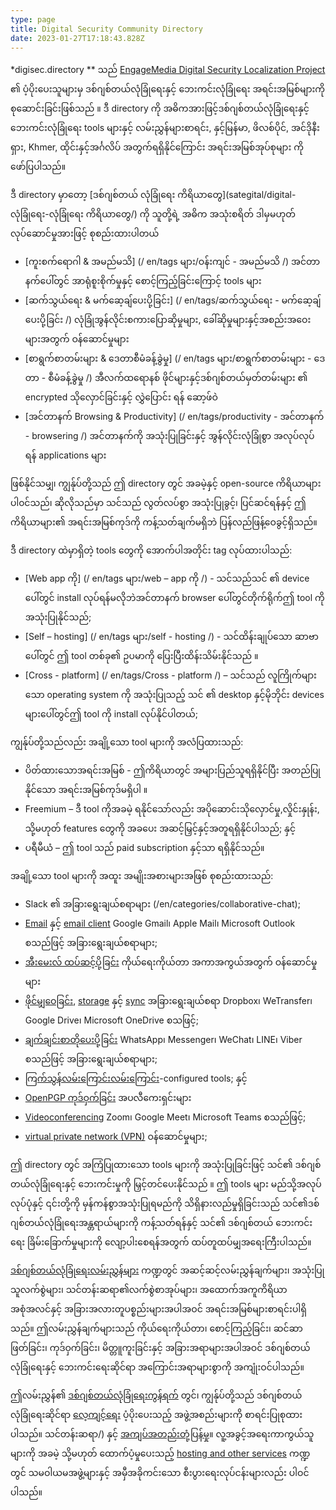 ```yaml
---
type: page
title: Digital Security Community Directory
date: 2023-01-27T17:18:43.828Z
---
```

*digisec.directory ** သည် [EngageMedia Digital Security Localization Project](https://engagemedia.org/projects/localization/) ၏ ပံ့ပိုးပေးသူများမှ ဒစ်ဂျစ်တယ်လုံခြုံရေးနှင့် ဘေးကင်းလုံခြုံရေး အရင်းအမြစ်များကို စုဆောင်းခြင်းဖြစ်သည် ။ ဒီ directory ကို အဓိကအားဖြင့်ဒစ်ဂျစ်တယ်လုံခြုံရေးနှင့် ဘေးကင်းလုံခြုံရေး tools များနှင့် လမ်းညွှန်များစာရင်း, နှင့်မြန်မာ, ဖိလစ်ပိုင်, အင်ဒိုနီးရှား, Khmer, ထိုင်းနှင့်အင်္ဂလိပ် အတွက်ရရှိနိုင်ကြောင်း အရင်းအမြစ်အုပ်စုများ ကိုဖော်ပြပါသည်။

ဒီ directory မှာတော့ [ဒစ်ဂျစ်တယ် လုံခြုံရေး ကိရိယာတွေ](sategital/digital-လုံခြုံရေး-လုံခြုံရေး ကိရိယာတွေ/) ကို သူတို့ရဲ့ အဓိက အသုံးစရိတ် ဒါမှမဟုတ် လုပ်ဆောင်မှုအားဖြင့် စုစည်းထားပါတယ်

* [ကူးစက်ရောဂါ & အမည်မသိ] (/ en/tags များ/ဝန်းကျင် - အမည်မသိ /) အင်တာနက်ပေါ်တွင် အာရုံစူးစိုက်မှုနှင့် စောင့်ကြည့်ခြင်းကြောင့် tools များ
* [ဆက်သွယ်ရေး & မက်ဆေ့ချ်ပေးပို့ခြင်း] (/ en/tags/ဆက်သွယ်ရေး - မက်ဆေ့ချ်ပေးပို့ခြင်း /) လုံခြုံအွန်လိုင်းစကားပြောဆိုမှုများ, ခေါ်ဆိုမှုများနှင့်အစည်းအဝေးများအတွက် ဝန်ဆောင်မှုများ
* [စာရွက်စာတမ်းများ & ဒေတာစီမံခန့်ခွဲမှု] (/ en/tags များ/စာရွက်စာတမ်းများ - ဒေတာ - စီမံခန့်ခွဲမှု /) အီလက်ထရောနစ် ဖိုင်များနှင့်ဒစ်ဂျစ်တယ်မှတ်တမ်းများ ၏ encrypted သိုလှောင်ခြင်းနှင့် လွှဲပြောင်း ရန် ဆော့ဖ်ဝဲ
* [အင်တာနက် Browsing & Productivity] (/ en/tags/productivity - အင်တာနက် - browsering /) အင်တာနက်ကို အသုံးပြုခြင်းနှင့် အွန်လိုင်းလုံခြုံစွာ အလုပ်လုပ်ရန် applications များ

ဖြစ်နိုင်သမျှ၊ ကျွန်ုပ်တို့သည် ဤ directory တွင် အခမဲ့နှင့် open-source ကိရိယာများ ပါ၀င်သည်၊ ဆိုလိုသည်မှာ သင်သည် လွတ်လပ်စွာ အသုံးပြုခွင့်၊ ပြင်ဆင်ရန်နှင့် ဤကိရိယာများ၏ အရင်းအမြစ်ကုဒ်ကို ကန့်သတ်ချက်မရှိဘဲ ပြန်လည်ဖြန့်ဝေခွင့်ရှိသည်။ 

ဒီ directory ထဲမှာရှိတဲ့ tools တွေကို အောက်ပါအတိုင်း tag လုပ်ထားပါသည်:

* [Web app ကို] (/ en/tags များ/web – app ကို /) - သင်သည်သင် ၏ device ပေါ်တွင် install လုပ်ရန်မလိုဘဲအင်တာနက် browser ပေါ်တွင်တိုက်ရိုက်ဤ tool ကိုအသုံးပြုနိုင်သည်;
* [Self – hosting] (/ en/tags များ/self - hosting /) - သင်ထိန်းချုပ်သော ဆာဗာပေါ်တွင် ဤ tool တစ်ခု၏ ဥပမာကို ပြေးပြီးထိန်းသိမ်းနိုင်သည် ။
* [Cross - platform] (/ en/tags/Cross - platform /) – သင်သည် လူကြိုက်များသော operating system ကို အသုံးပြုသည့် သင် ၏ desktop နှင့်မိုဘိုင်း devices များပေါ်တွင်ဤ tool ကို install လုပ်နိုင်ပါတယ်;

ကျွန်ုပ်တို့သည်လည်း အချို့သော tool များကို အလံပြထားသည်:

* ပိတ်ထားသောအရင်းအမြစ် - ဤကိရိယာတွင် အများပြည်သူရရှိနိုင်ပြီး အတည်ပြုနိုင်သော အရင်းအမြစ်ကုဒ်မရှိပါ ။
* Freemium – ဒီ tool ကိုအခမဲ့ ရနိုင်သော်လည်း အပိုဆောင်းသိုလှောင်မှု,လှိုင်းနှုန်း, သို့မဟုတ် features တွေကို အခပေး အဆင့်မြှင့်နှင့်အတူရရှိနိုင်ပါသည်; နှင့်
* ပရီမီယံ – ဤ tool သည် paid subscription နှင့်သာ ရရှိနိုင်သည်။

အချို့သော tool များကို အထူး အမျိုးအစားများအဖြစ် စုစည်းထားသည်:

* Slack ၏ အခြားရွေးချယ်စရာများ (/en/categories/collaborative-chat);
* [Email](/en/categories/email) နှင့် [email client](/en/categories/email-client/) Google Gmail၊ Apple Mail၊ Microsoft Outlook စသည်ဖြင့် အခြားရွေးချယ်စရာများ;
* [အီးမေးလ် ထပ်ဆင့်ပို့ခြင်း](/en/categories/email-forwarding/) ကိုယ်ရေးကိုယ်တာ အကာအကွယ်အတွက် ဝန်ဆောင်မှုများ
* [ဖိုင်မျှဝေခြင်း](/en/categories/file-sharing), [storage](/en/categories/file-storage) နှင့် [sync](/en/categories/file-sync) အခြားရွေးချယ်စရာ Dropbox၊ WeTransfer၊ Google Drive၊ Microsoft OneDrive စသဖြင့်;
* [ချက်ချင်းစာတိုပေးပို့ခြင်း](/en/categories/instant-messaging) WhatsApp၊ Messenger၊ WeChat၊ LINE၊ Viber စသည်ဖြင့် အခြားရွေးချယ်စရာများ;
* [ကြက်သွန်လမ်းကြောင်းလမ်းကြောင်း](/en/categories/onion-routing)-configured tools; နှင့်
* [OpenPGP ကုဒ်ဝှက်ခြင်း](/en/categories/openpgp-encryption) အပလီကေးရှင်းများ
* [Videoconferencing](/en/categories/videoconferencing) Zoom၊ Google Meet၊ Microsoft Teams စသည်ဖြင့်;
* [virtual private network (VPN)](/en/categories/virtual-private-network) ဝန်ဆောင်မှုများ;

ဤ directory တွင် အကြံပြုထားသော tools များကို အသုံးပြုခြင်းဖြင့် သင်၏ ဒစ်ဂျစ်တယ်လုံခြုံရေးနှင့် ဘေးကင်းမှုကို မြှင့်တင်ပေးနိုင်သည် ။ ဤ tools များ မည်သို့အလုပ်လုပ်ပုံနှင့် ၎င်းတို့ကို မှန်ကန်စွာအသုံးပြုရမည်ကို သိရှိနားလည်မှုရှိခြင်းသည် သင်၏ဒစ်ဂျစ်တယ်လုံခြုံရေးအန္တရာယ်များကို ကန့်သတ်ရန်နှင့် သင်၏ ဒစ်ဂျစ်တယ် ဘေးကင်းရေး ခြိမ်းခြောက်မှုများကို လျော့ပါးစေရန်အတွက် ထပ်တူထပ်မျှအရေးကြီးပါသည်။

[ဒစ်ဂျစ်တယ်လုံခြုံရေးလမ်းညွှန်များ](/en/categories/digital-security-guides/) ကဏ္ဍတွင် အဆင့်ဆင့်လမ်းညွှန်ချက်များ၊ အသုံးပြုသူလက်စွဲများ၊ သင်တန်းဆရာ၏လက်စွဲစာအုပ်များ၊ အထောက်အကူကိရိယာအစုံအလင်နှင့် အခြားအလားတူပစ္စည်းများအပါအဝင် အရင်းအမြစ်များစာရင်းပါရှိသည်။ ဤလမ်းညွှန်ချက်များသည် ကိုယ်ရေးကိုယ်တာ၊ စောင့်ကြည့်ခြင်း၊ ဆင်ဆာဖြတ်ခြင်း၊ ကုဒ်ဝှက်ခြင်း၊ မိတ္တူကူးခြင်းနှင့် အခြားအရာများအပါအဝင် ဒစ်ဂျစ်တယ်လုံခြုံရေးနှင့် ဘေးကင်းရေးဆိုင်ရာ အကြောင်းအရာများစွာကို အကျုံးဝင်ပါသည်။

ဤလမ်းညွှန်၏ [ဒစ်ဂျစ်တယ်လုံခြုံရေးကွန်ရက်](/categen/categoriesories/digital-security-network/) တွင်၊ ကျွန်ုပ်တို့သည် ဒစ်ဂျစ်တယ်လုံခြုံရေးဆိုင်ရာ [လေ့ကျင့်ရေး](/th/categories/digital-security-) ပံ့ပိုးပေးသည့် အဖွဲ့အစည်းများကို စာရင်းပြုစုထားပါသည်။ သင်တန်းဆရာ/) နှင့် [အကျပ်အတည်းတုံ့ပြန်မှု](/en/categories/digital-security-crisis-responders/)။ လူ့အခွင့်အရေးကာကွယ်သူများကို အခမဲ့ သို့မဟုတ် ထောက်ပံ့မှုပေးသည့် [hosting and other services](/en/categories/digital-security-service-providers/) ကဏ္ဍတွင် သမဝါယမအဖွဲ့များနှင့် အမှီအခိုကင်းသော စီးပွားရေးလုပ်ငန်းများလည်း ပါဝင်ပါသည်။